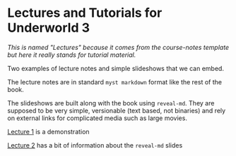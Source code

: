 # Lectures and Tutorials for Underworld 3

*This is named "Lectures" because it comes from the course-notes template but here it really stands for tutorial material.*



Two examples of lecture notes and simple slideshows that we can embed.

The lecture notes are in standard `myst markdown` format like the rest of the book.

The slideshows are built along with the book using `reveal-md`. They are supposed to 
be very simple, versionable (text based, not binaries) and rely on external links for
complicated media such as large movies. 

[Lecture 1](Lecture_example_1) is a demonstration

[Lecture 2](Lecture_example_2) has a bit of information about the `reveal-md` slides 